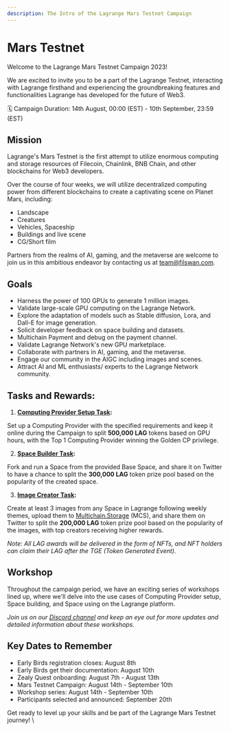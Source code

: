 ```yaml
---
description: The Intro of the Lagrange Mars Testnet Campaign
---
```


# Mars Testnet

Welcome to the Lagrange Mars Testnet Campaign 2023!

We are excited to invite you to be a part of the Lagrange Testnet, interacting with Lagrange firsthand and experiencing the groundbreaking features and functionalities Lagrange has developed for the future of Web3.

🗓️ Campaign Duration: 14th August, 00:00 (EST) - 10th September, 23:59 (EST)

## Mission

Lagrange's Mars Testnet is the first attempt to utilize enormous computing and storage resources of Filecoin, Chainlink, BNB Chain, and other blockchains for Web3 developers.

Over the course of four weeks, we will utilize decentralized computing power from different blockchains to create a captivating scene on Planet Mars, including:

* Landscape
* Creatures
* Vehicles, Spaceship
* Buildings and live scene
* CG/Short film

Partners from the realms of AI, gaming, and the metaverse are welcome to join us in this ambitious endeavor by contacting us at team@filswan.com.

## Goals

* Harness the power of 100 GPUs to generate 1 million images.
* Validate large-scale GPU computing on the Lagrange Network.
* Explore the adaptation of models such as Stable diffusion, Lora, and Dall-E for image generation.
* Solicit developer feedback on space building and datasets.
* Multichain Payment and debug on the payment channel.
* Validate Lagrange Network's new GPU marketplace.
* Collaborate with partners in AI, gaming, and the metaverse.
* Engage our community in the AIGC including images and scenes.
* Attract AI and ML enthusiasts/ experts to the Lagrange Network community.

## Tasks and Rewards:

1. [**Computing Provider Setup Task**](setup-computing-provider.md)**:**

Set up a Computing Provider with the specified requirements and keep it online during the Campaign to split **500,000 LAG** tokens based on GPU hours, with the Top 1 Computing Provider winning the Golden CP privilege.

2. [**Space Builder Task**](build-space.md)**:**

Fork and run a Space from the provided Base Space, and share it on Twitter to have a chance to split the **300,000 LAG** token prize pool based on the popularity of the created space.

3. [**Image Creator Task**](use-space.md)**:**

Create at least 3 images from any Space in Lagrange following weekly themes, upload them to [Multichain.Storage](https://www.multichain.storage/) (MCS), and share them on Twitter to split the **200,000 LAG** token prize pool based on the popularity of the images, with top creators receiving higher rewards.

_Note: All LAG awards will be delivered in the form of NFTs, and NFT holders can claim their LAG after the TGE (Token Generated Event)._

## Workshop

Throughout the campaign period, we have an exciting series of workshops lined up, where we'll delve into the use cases of Computing Provider setup, Space building, and Space using on the Lagrange platform.&#x20;

_Join us on our_ [_Discord channel_](https://discord.gg/GRxpvefPmk) _and keep an eye out for more updates and detailed information about these workshops._&#x20;

## Key Dates to Remember

* Early Birds registration closes: August 8th
* Early Birds get their documentation: August 10th
* Zealy Quest onboarding: August 7th - August 13th
* Mars Testnet Campaign: August 14th - September 10th
* Workshop series: August 14th - September 10th
* Participants selected and announced: September 20th

Get ready to level up your skills and be part of the Lagrange Mars Testnet journey! \
